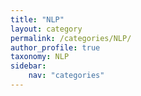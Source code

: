 ```yaml
---
title: "NLP"
layout: category
permalink: /categories/NLP/
author_profile: true
taxonomy: NLP
sidebar:
    nav: "categories"
---
```

